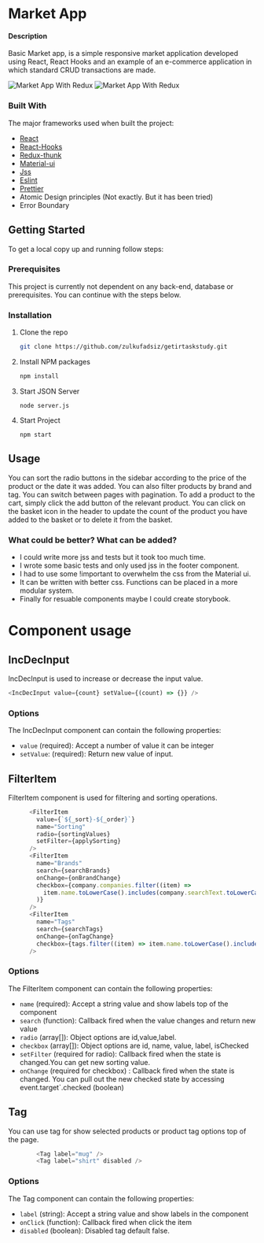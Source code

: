 # Market App

#### Description

Basic Market app, is a simple responsive market application developed using React, React Hooks
and an example of an e-commerce application in which standard CRUD transactions are made.

![Market App With Redux][main-screenshot]
![Market App With Redux][responsive-screenshot]

### Built With

The major frameworks used when built the project:

- [React](https://reactjs.org/)
- [React-Hooks](https://reactjs.org/docs/hooks-intro.html)
- [Redux-thunk](https://redux.js.org/usage/writing-logic-thunks)
- [Material-ui](https://mui.com/material-ui/getting-started/overview/)
- [Jss](https://cssinjs.org/?v=v10.9.2)
- [Eslint](https://eslint.org/)
- [Prettier](https://prettier.io/)
- Atomic Design principles (Not exactly. But it has been tried)
- Error Boundary

## Getting Started

To get a local copy up and running follow steps:

### Prerequisites

This project is currently not dependent on any back-end, database or prerequisites. You can continue with the steps below.

### Installation

1. Clone the repo

   ```sh
   git clone https://github.com/zulkufadsiz/getirtaskstudy.git
   ```

2. Install NPM packages
   ```sh
   npm install
   ```
3. Start JSON Server

   ```JS
   node server.js
   ```
3. Start Project

   ```JS
   npm start
   ```   

## Usage

You can sort the radio buttons in the sidebar according to the price of the product or the date it was added. You can also filter products by brand and tag. You can switch between pages with pagination. To add a product to the cart, simply click the add button of the relevant product. You can click on the basket icon in the header to update the count of the product you have added to the basket or to delete it from the basket.

### What could be better? What can be added?
- I could write more jss and tests but it took too much time.
- I wrote some basic tests and only used jss in the footer component.
- I had to use some !important to overwhelm the css from the Material ui.
- It can be written with better css. Functions can be placed in a more modular system.
- Finally for resuable components maybe I could create storybook.

# Component usage
## IncDecInput
IncDecInput is used to increase or decrease the input value.
```js
<IncDecInput value={count} setValue={(count) => {}} />
```
### Options

The IncDecInput component can contain the following properties:

- `value` (required): Accept a number of value it can be integer
- `setValue`: (required): Return new value of input.

## FilterItem
FilterItem component is used for filtering and sorting operations.
```js
      <FilterItem
        value={`${_sort}-${_order}`}
        name="Sorting"
        radio={sortingValues}
        setFilter={applySorting}
      />
      <FilterItem
        name="Brands"
        search={searchBrands}
        onChange={onBrandChange}
        checkbox={company.companies.filter((item) =>
          item.name.toLowerCase().includes(company.searchText.toLowerCase())
        )}
      />
      <FilterItem
        name="Tags"
        search={searchTags}
        onChange={onTagChange}
        checkbox={tags.filter((item) => item.name.toLowerCase().includes(searchText.toLowerCase()))}
      />
```
### Options

The FilterItem component can contain the following properties:

- `name` (required): Accept a string value and show labels top of the component
- `search` (function): Callback fired when the value changes and return new value
- `radio` (array[]): Object options are id,value,label.
- `checkbox` (array[]): Object options are id, name, value, label, isChecked
- `setFilter` (required for radio): Callback fired when the state is changed.You can get new sorting value.
- `onChange` (required for checkbox) : Callback fired when the state is changed. You can pull out the new checked state by accessing event.target`.checked (boolean)

## Tag
You can use tag for show selected products or product tag options top of the page.
```js
        <Tag label="mug" />
        <Tag label="shirt" disabled />
```
### Options

The Tag component can contain the following properties:

- `label` (string): Accept a string value and show labels in the component
- `onClick` (function): Callback fired when click the item 
- `disabled` (boolean): Disabled tag default false.

[main-screenshot]: https://i.ibb.co/zm0R72T/Screen-Shot-2022-11-30-at-12-11-49.png
[responsive-screenshot]: https://i.ibb.co/Bc16yKC/Screen-Shot-2022-11-30-at-12-12-41.png
